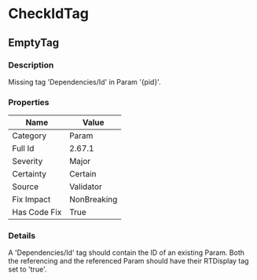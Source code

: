 ﻿---  
uid: Validator_2_67_1  
---

# CheckIdTag

## EmptyTag

### Description

Missing tag 'Dependencies\/Id' in Param '{pid}'.

### Properties

| Name         | Value       |
| ------------ | ----------- |
| Category     | Param       |
| Full Id      | 2.67.1      |
| Severity     | Major       |
| Certainty    | Certain     |
| Source       | Validator   |
| Fix Impact   | NonBreaking |
| Has Code Fix | True        |

### Details

A 'Dependencies\/Id' tag should contain the ID of an existing Param. Both the referencing and the referenced Param should have their RTDisplay tag set to 'true'.
